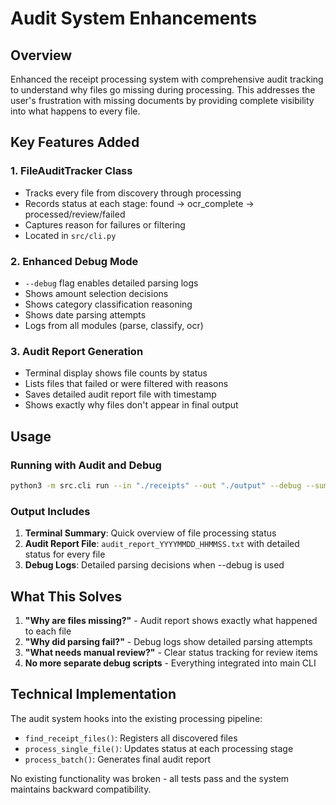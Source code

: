 # Audit System Enhancements

## Overview
Enhanced the receipt processing system with comprehensive audit tracking to understand why files go missing during processing. This addresses the user's frustration with missing documents by providing complete visibility into what happens to every file.

## Key Features Added

### 1. FileAuditTracker Class
- Tracks every file from discovery through processing
- Records status at each stage: found → ocr_complete → processed/review/failed
- Captures reason for failures or filtering
- Located in `src/cli.py`

### 2. Enhanced Debug Mode
- `--debug` flag enables detailed parsing logs
- Shows amount selection decisions
- Shows category classification reasoning
- Shows date parsing attempts
- Logs from all modules (parse, classify, ocr)

### 3. Audit Report Generation
- Terminal display shows file counts by status
- Lists files that failed or were filtered with reasons
- Saves detailed audit report file with timestamp
- Shows exactly why files don't appear in final output

## Usage

### Running with Audit and Debug
```bash
python3 -m src.cli run --in "./receipts" --out "./output" --debug --summary
```

### Output Includes
1. **Terminal Summary**: Quick overview of file processing status
2. **Audit Report File**: `audit_report_YYYYMMDD_HHMMSS.txt` with detailed status for every file
3. **Debug Logs**: Detailed parsing decisions when --debug is used

## What This Solves

1. **"Why are files missing?"** - Audit report shows exactly what happened to each file
2. **"Why did parsing fail?"** - Debug logs show detailed parsing attempts
3. **"What needs manual review?"** - Clear status tracking for review items
4. **No more separate debug scripts** - Everything integrated into main CLI

## Technical Implementation

The audit system hooks into the existing processing pipeline:
- `find_receipt_files()`: Registers all discovered files
- `process_single_file()`: Updates status at each processing stage
- `process_batch()`: Generates final audit report

No existing functionality was broken - all tests pass and the system maintains backward compatibility.